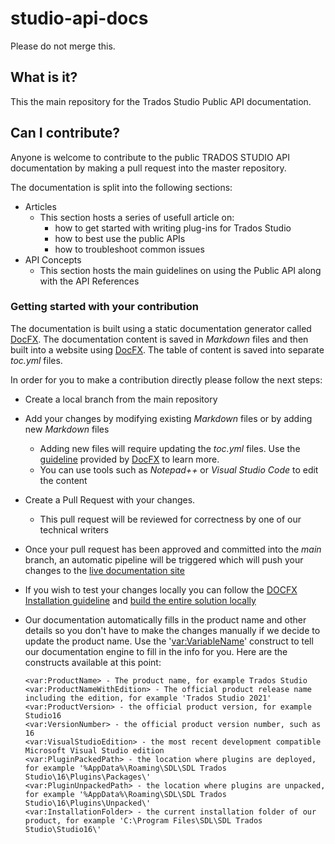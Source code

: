 # studio-api-docs

Please do not merge this.

## What is it?

This the main repository for the Trados Studio Public API documentation.

## Can I contribute?

Anyone is welcome to contribute to the public TRADOS STUDIO API documentation by making a pull request into the master repository.


The documentation is split into the following sections:
- Articles
  - This section hosts a series of usefull article on:
    - how to get started with writing plug-ins for Trados Studio
    - how to best use the public APIs
    - how to troubleshoot common issues
- API Concepts
  - This section hosts the main guidelines on using the Public API along with the API References

### Getting started with your contribution
The documentation is built using a static documentation generator called [DocFX](https://dotnet.github.io/docfx/). 
The documentation content is saved in *Markdown* files and then built into a website using [DocFX](https://dotnet.github.io/docfx/). The table of content is saved into separate *toc.yml* files.

In order for you to make a contribution directly please follow the next steps:
- Create a local branch from the main repository
- Add your changes by modifying existing *Markdown* files or by adding new *Markdown* files
  - Adding new files will require updating the *toc.yml* files. Use the [guideline](https://dotnet.github.io/docfx/tutorial/intro_toc.html) provided by [DocFX](https://dotnet.github.io/docfx/) to learn more. 
  - You can use tools such as *Notepad++* or *Visual Studio Code* to edit the content
- Create a Pull Request with your changes. 
  - This pull request will be reviewed for correctness by one of our technical writers
- Once your pull request has been approved and committed into the *main* branch, an automatic pipeline will be triggered which will push your changes to the [live documentation site](https://rws.github.io/studio-api-docs/index.html)
- If you wish to test your changes locally you can follow the [DOCFX Installation guideline](https://dotnet.github.io/docfx/tutorial/docfx_getting_started.html) and [build the entire solution locally](https://dotnet.github.io/docfx/tutorial/walkthrough/walkthrough_create_a_docfx_project.html)
- Our documentation automatically fills in the product name and other details so you don't have to make the changes manually if we decide to update the product name. Use the '<var:VariableName>' construct to tell our documentation engine to fill in the info for you. Here are the constructs available at this point:

      <var:ProductName> - The product name, for example Trados Studio
      <var:ProductNameWithEdition> - The official product release name including the edition, for example 'Trados Studio 2021'
      <var:ProductVersion> - the official product version, for example Studio16
      <var:VersionNumber> - the official product version number, such as 16
      <var:VisualStudioEdition> - the most recent development compatible Microsoft Visual Studio edition
      <var:PluginPackedPath> - the location where plugins are deployed, for example '%AppData%\Roaming\SDL\SDL Trados Studio\16\Plugins\Packages\'
      <var:PluginUnpackedPath> - the location where plugins are unpacked, for example '%AppData%\Roaming\SDL\SDL Trados Studio\16\Plugins\Unpacked\'
      <var:InstallationFolder> - the current installation folder of our product, for example 'C:\Program Files\SDL\SDL Trados Studio\Studio16\'
      
      